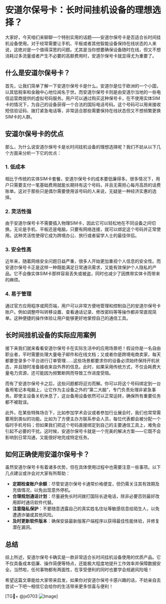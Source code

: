 # 安道尔保号卡：长时间挂机设备的理想选择？

大家好，今天咱们来聊聊一个特别实用的话题——安道尔保号卡是否适合长时间挂机设备使用。对于经常需要让手机、平板或者其他智能设备保持在线状态的人来说，这绝对是一个值得深思的问题。尤其是当你想要确保设备随时在线，但又不想消耗过多流量或者产生不必要的高额费用时，安道尔保号卡就显得尤为重要了。

## 什么是安道尔保号卡？

首先，让我们简单了解一下安道尔保号卡是什么。安道尔是位于欧洲的一个小国，以其低税率和金融中心地位闻名于世。而安道尔保号卡则是由安道尔当地的一些电信运营商提供的虚拟号码服务。用户可以通过购买这种保号卡，在不使用实体SIM卡的情况下，为自己的设备获得一个合法的国际电话号码。这个号码可以用来接收短信验证码、拨打紧急电话等，非常适合那些需要保持在线状态但又不想频繁更换SIM卡的人群。

## 安道尔保号卡的优点

那么，为什么说安道尔保号卡是长时间挂机设备的理想选择呢？我们不妨从以下几个方面来分析一下它的优点：

### 1. **低成本**
相比于传统的实体SIM卡套餐，安道尔保号卡的成本要低廉得多。很多情况下，用户只需要支付一笔基础费用就能长期持有这个号码，并且无需担心每月高昂的话费账单。这对于那些只是偶尔需要使用该号码的人来说，无疑是一种经济实惠的选择。

### 2. **灵活性强**
由于安道尔保号卡不需要插入物理SIM卡，因此它可以轻松地在不同设备之间切换。无论是手机、平板还是电脑，只要有网络连接，就可以绑定这个号码并正常使用。这种灵活性使得它成为跨境办公、旅行或者留学人士的最佳伴侣。

### 3. **安全性高**
近年来，随着网络安全问题日益严重，很多人开始更加重视个人信息的安全性。而安道尔保号卡正是这样一种既能满足日常通讯需求，又能有效保护个人隐私的产品。它不会像实体SIM卡那样容易丢失或被盗，同时也减少了因携带实体卡而带来的麻烦。

### 4. **易于管理**
通过官方应用程序或网页端，用户可以非常方便地管理和控制自己的安道尔保号卡账户。例如调整呼叫转移设置、查看通话记录、修改密码等等操作都非常直观简单。这种便捷的操作体验让用户能够更好地掌控自己的通信工具。

## 长时间挂机设备的实际应用案例

接下来我们就来看看安道尔保号卡在实际生活中的应用场景吧！假设你是一名自由职业者，平时需要处理大量电子邮件和在线文档；又或者你是跨境电商卖家，每天都要登录多个平台进行订单管理……这些场景都要求你的设备必须始终保持开机状态，并且随时准备接收来自外界的信息。此时，如果采用传统方式，不仅会耗费大量电力资源，还可能因为频繁断网而导致工作进度受阻。

而有了安道尔保号卡之后，这些问题都将迎刃而解。你可以将这个号码绑定到一台备用笔记本电脑上，让它作为主设备之外的“第二大脑”，专门负责处理非紧急事务。即使主设备关机休息了，这台备用设备依然可以正常运转，确保所有重要任务都不被耽误。

此外，在某些特殊场合下，比如参加学术会议或者参加行业展会时，我们也常常需要用到类似的功能。比如为了方便主办方联系参会人员，每位代表都会被分配一个临时手机号码；但如果我们把这个号码直接绑定到自己的主要通信工具上，难免会引起不必要的干扰。这时候，安道尔保号卡就是一个完美的解决方案——它既不会影响到日常沟通，又能很好地完成特定任务。

## 如何正确使用安道尔保号卡？

虽然安道尔保号卡有着诸多优势，但在具体使用过程中也需要注意一些事项。以下几点建议或许会对大家有所帮助：

- **定期检查账户余额**：尽管安道尔保号卡通常价格便宜，但仍需关注其有效期及充值情况，以免出现意外停机。
- **合理规划通话计划**：尽量避免长时间拨打国际长途电话，除非必要否则最好改用即时通讯软件代替。
- **注意隐私保护**：不要随意透露自己的真实姓名住址等敏感信息给陌生人，以免遭遇诈骗或其他风险。
- **及时更新软件版本**：确保安装最新版客户端程序以获得最佳性能体验，并修复潜在漏洞。

## 总结

综上所述，安道尔保号卡确实是一款非常适合长时间挂机设备使用的优质产品。它不仅具备成本低廉、操作简便等特点，还能极大程度地提升工作效率并保障数据安全。当然啦，任何事物都有两面性，在享受便利的同时也要学会规避风险哦！

希望这篇文章能给大家带来启发，如果你对安道尔保号卡感兴趣的话，不妨亲自去尝试一下吧～相信它会给你的生活带来更多惊喜与便利！

[TG💪+ @jx0703 ![Image](https://github.com/user-attachments/assets/dbca1d08-cadb-493c-b0ec-ad6f7a83f270)]